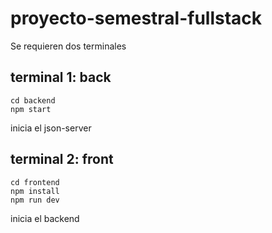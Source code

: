 # proyecto-semestral-fullstack
Se requieren dos terminales

## terminal 1: back
```pws
cd backend
npm start
```

inicia el json-server

## terminal 2: front
```pws
cd frontend
npm install
npm run dev
```
inicia el backend
